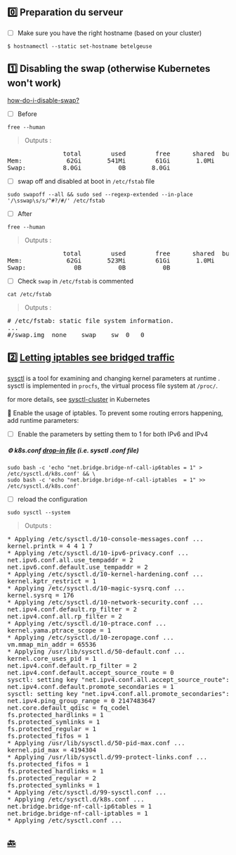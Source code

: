## :zero: Preparation du serveur

- [ ] Make sure you have the right hostname (based on your cluster)

```
$ hostnamectl --static set-hostname betelgeuse
```


## :one: Disabling the swap (otherwise Kubernetes won't work) 

[how-do-i-disable-swap?](https://askubuntu.com/questions/214805/how-do-i-disable-swap)

- [ ] Before

```
free --human
```
> Outputs :
<pre>
               total        used        free      shared  buff/cache   available
Mem:            62Gi       541Mi        61Gi       1.0Mi       500Mi        61Gi
Swap:          8.0Gi          0B       8.0Gi
</pre>

- [ ] swap off and disabled at boot in `/etc/fstab` file

```
sudo swapoff --all && sudo sed --regexp-extended --in-place '/\sswap\s/s/^#?/#/' /etc/fstab
```

- [ ] After

```
free --human
```
> Outputs :
<pre>
               total        used        free      shared  buff/cache   available
Mem:            62Gi       523Mi        61Gi       1.0Mi       501Mi        61Gi
Swap:             0B          0B          0B
</pre>

- [ ] Check `swap` in `/etc/fstab` is commented

```
cat /etc/fstab 
```
> Outputs :
<pre>
# /etc/fstab: static file system information.
...
#/swap.img	none	swap	sw	0	0
</pre>

## :two: [Letting iptables see bridged traffic](https://kubernetes.io/docs/setup/production-environment/tools/kubeadm/install-kubeadm/#letting-iptables-see-bridged-traffic)

[sysctl](https://wiki.archlinux.org/index.php/sysctl) is a tool for examining and changing kernel parameters at runtime . sysctl is implemented in `procfs`, the virtual process file system at `/proc/`.

for more details, see [sysctl-cluster](https://kubernetes.io/docs/tasks/administer-cluster/sysctl-cluster) in Kubernetes

:round_pushpin: Enable the usage of iptables. To prevent some routing errors happening, add runtime parameters:

- [ ] Enable the parameters by setting them to 1 for both IPv6 and IPv4

##### :gear: k8s.conf [drop-in file](https://stackoverflow.com/questions/59842743/what-is-a-drop-in-file-what-is-a-drop-in-directory-how-to-edit-systemd-service) (i.e. sysctl .conf file)

```
sudo bash -c 'echo "net.bridge.bridge-nf-call-ip6tables = 1" > /etc/sysctl.d/k8s.conf' && \
sudo bash -c 'echo "net.bridge.bridge-nf-call-iptables  = 1" >> /etc/sysctl.d/k8s.conf'
```

- [ ] reload the configuration

```
sudo sysctl --system
```
> Outputs :
<pre>
* Applying /etc/sysctl.d/10-console-messages.conf ...
kernel.printk = 4 4 1 7
* Applying /etc/sysctl.d/10-ipv6-privacy.conf ...
net.ipv6.conf.all.use_tempaddr = 2
net.ipv6.conf.default.use_tempaddr = 2
* Applying /etc/sysctl.d/10-kernel-hardening.conf ...
kernel.kptr_restrict = 1
* Applying /etc/sysctl.d/10-magic-sysrq.conf ...
kernel.sysrq = 176
* Applying /etc/sysctl.d/10-network-security.conf ...
net.ipv4.conf.default.rp_filter = 2
net.ipv4.conf.all.rp_filter = 2
* Applying /etc/sysctl.d/10-ptrace.conf ...
kernel.yama.ptrace_scope = 1
* Applying /etc/sysctl.d/10-zeropage.conf ...
vm.mmap_min_addr = 65536
* Applying /usr/lib/sysctl.d/50-default.conf ...
kernel.core_uses_pid = 1
net.ipv4.conf.default.rp_filter = 2
net.ipv4.conf.default.accept_source_route = 0
sysctl: setting key "net.ipv4.conf.all.accept_source_route": Invalid argument
net.ipv4.conf.default.promote_secondaries = 1
sysctl: setting key "net.ipv4.conf.all.promote_secondaries": Invalid argument
net.ipv4.ping_group_range = 0 2147483647
net.core.default_qdisc = fq_codel
fs.protected_hardlinks = 1
fs.protected_symlinks = 1
fs.protected_regular = 1
fs.protected_fifos = 1
* Applying /usr/lib/sysctl.d/50-pid-max.conf ...
kernel.pid_max = 4194304
* Applying /usr/lib/sysctl.d/99-protect-links.conf ...
fs.protected_fifos = 1
fs.protected_hardlinks = 1
fs.protected_regular = 2
fs.protected_symlinks = 1
* Applying /etc/sysctl.d/99-sysctl.conf ...
* Applying /etc/sysctl.d/k8s.conf ...
net.bridge.bridge-nf-call-ip6tables = 1
net.bridge.bridge-nf-call-iptables = 1
* Applying /etc/sysctl.conf ...
</pre>

## [:back:](../#round_pushpin-le-serveur)

